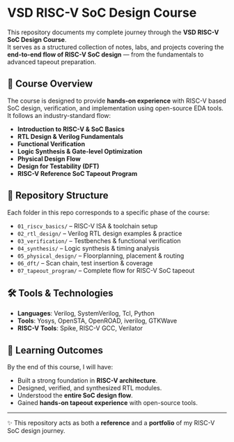 # VSD RISC-V SoC Design Course

This repository documents my complete journey through the **VSD RISC-V SoC Design Course**.  
It serves as a structured collection of notes, labs, and projects covering the **end-to-end flow of RISC-V SoC design** — from the fundamentals to advanced tapeout preparation.

## 📌 Course Overview
The course is designed to provide **hands-on experience** with RISC-V based SoC design, verification, and implementation using open-source EDA tools. It follows an industry-standard flow:

- **Introduction to RISC-V & SoC Basics**  
- **RTL Design & Verilog Fundamentals**  
- **Functional Verification**  
- **Logic Synthesis & Gate-level Optimization**  
- **Physical Design Flow**  
- **Design for Testability (DFT)**  
- **RISC-V Reference SoC Tapeout Program**  

## 📂 Repository Structure
Each folder in this repo corresponds to a specific phase of the course:

- `01_riscv_basics/` – RISC-V ISA & toolchain setup  
- `02_rtl_design/` – Verilog RTL design examples & practice  
- `03_verification/` – Testbenches & functional verification  
- `04_synthesis/` – Logic synthesis & timing analysis  
- `05_physical_design/` – Floorplanning, placement & routing  
- `06_dft/` – Scan chain, test insertion & coverage  
- `07_tapeout_program/` – Complete flow for RISC-V SoC tapeout  

## 🛠️ Tools & Technologies
- **Languages**: Verilog, SystemVerilog, Tcl, Python  
- **Tools**: Yosys, OpenSTA, OpenROAD, iverilog, GTKWave  
- **RISC-V Tools**: Spike, RISC-V GCC, Verilator  

## 🚀 Learning Outcomes
By the end of this course, I will have:  
- Built a strong foundation in **RISC-V architecture**.  
- Designed, verified, and synthesized RTL modules.  
- Understood the **entire SoC design flow**.  
- Gained **hands-on tapeout experience** with open-source tools.  

---

✨ This repository acts as both a **reference** and a **portfolio** of my RISC-V SoC design journey.  
